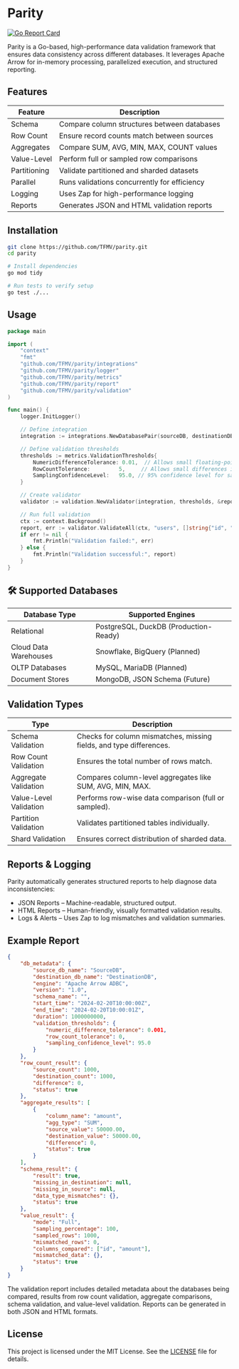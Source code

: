 # Parity

[![Go Report Card](https://goreportcard.com/badge/github.com/TFMV/parity)](https://goreportcard.com/report/github.com/TFMV/parity)

Parity is a Go-based, high-performance data validation framework that ensures data consistency across different databases. It leverages Apache Arrow for in-memory processing, parallelized execution, and structured reporting.

## Features

| Feature | Description |
|---------|-------------|
| Schema | Compare column structures between databases |
| Row Count | Ensure record counts match between sources |
| Aggregates | Compare SUM, AVG, MIN, MAX, COUNT values |
| Value-Level | Perform full or sampled row comparisons |
| Partitioning | Validate partitioned and sharded datasets |
| Parallel | Runs validations concurrently for efficiency |
| Logging | Uses Zap for high-performance logging |
| Reports | Generates JSON and HTML validation reports |

## Installation

```sh
git clone https://github.com/TFMV/parity.git
cd parity

# Install dependencies
go mod tidy

# Run tests to verify setup
go test ./...
```

## Usage

```go
package main

import (
    "context"
    "fmt"
    "github.com/TFMV/parity/integrations"
    "github.com/TFMV/parity/logger"
    "github.com/TFMV/parity/metrics"
    "github.com/TFMV/parity/report"
    "github.com/TFMV/parity/validation"
)

func main() {
    logger.InitLogger()

    // Define integration
    integration := integrations.NewDatabasePair(sourceDB, destinationDB)

    // Define validation thresholds
    thresholds := metrics.ValidationThresholds{
        NumericDifferenceTolerance: 0.01,  // Allows small floating-point differences
        RowCountTolerance:         5,     // Allows small differences in row counts
        SamplingConfidenceLevel:   95.0, // 95% confidence level for sampling
    }

    // Create validator
    validator := validation.NewValidator(integration, thresholds, &report.JSONReportGenerator{})

    // Run full validation
    ctx := context.Background()
    report, err := validator.ValidateAll(ctx, "users", []string{"id", "amount"}, metrics.Full, 100.0)
    if err != nil {
        fmt.Println("Validation failed:", err)
    } else {
        fmt.Println("Validation successful:", report)
    }
}
```

## 🛠 Supported Databases

| Database Type | Supported Engines |
|--------------|------------------|
| Relational | PostgreSQL, DuckDB (Production-Ready) |
| Cloud Data Warehouses | Snowflake, BigQuery (Planned) |
| OLTP Databases | MySQL, MariaDB (Planned) |
| Document Stores | MongoDB, JSON Schema (Future) |

## Validation Types

| Type | Description |
|------|-------------|
| Schema Validation | Checks for column mismatches, missing fields, and type differences. |
| Row Count Validation | Ensures the total number of rows match. |
| Aggregate Validation | Compares column-level aggregates like SUM, AVG, MIN, MAX. |
| Value-Level Validation | Performs row-wise data comparison (full or sampled). |
| Partition Validation | Validates partitioned tables individually. |
| Shard Validation | Ensures correct distribution of sharded data. |

## Reports & Logging

Parity automatically generates structured reports to help diagnose data inconsistencies:

- JSON Reports – Machine-readable, structured output.
- HTML Reports – Human-friendly, visually formatted validation results.
- Logs & Alerts – Uses Zap to log mismatches and validation summaries.

## Example Report

```json
{
    "db_metadata": {
        "source_db_name": "SourceDB",
        "destination_db_name": "DestinationDB",
        "engine": "Apache Arrow ADBC",
        "version": "1.0",
        "schema_name": "",
        "start_time": "2024-02-20T10:00:00Z",
        "end_time": "2024-02-20T10:00:01Z",
        "duration": 1000000000,
        "validation_thresholds": {
            "numeric_difference_tolerance": 0.001,
            "row_count_tolerance": 0,
            "sampling_confidence_level": 95.0
        }
    },
    "row_count_result": {
        "source_count": 1000,
        "destination_count": 1000,
        "difference": 0,
        "status": true
    },
    "aggregate_results": [
        {
            "column_name": "amount",
            "agg_type": "SUM",
            "source_value": 50000.00,
            "destination_value": 50000.00,
            "difference": 0,
            "status": true
        }
    ],
    "schema_result": {
        "result": true,
        "missing_in_destination": null,
        "missing_in_source": null,
        "data_type_mismatches": {},
        "status": true
    },
    "value_result": {
        "mode": "Full",
        "sampling_percentage": 100,
        "sampled_rows": 1000,
        "mismatched_rows": 0,
        "columns_compared": ["id", "amount"],
        "mismatched_data": {},
        "status": true
    }
}
```

The validation report includes detailed metadata about the databases being compared, results from row count validation, aggregate comparisons, schema validation, and value-level validation. Reports can be generated in both JSON and HTML formats.

## License

This project is licensed under the MIT License. See the [LICENSE](LICENSE) file for details.
